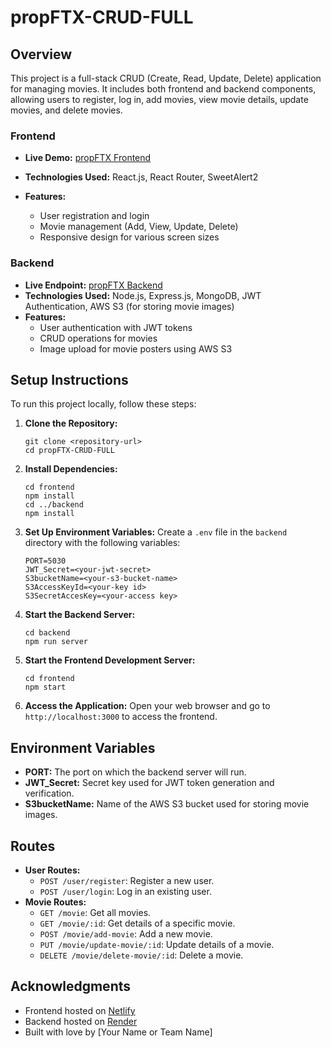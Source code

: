 

# propFTX-CRUD-FULL

## Overview
This project is a full-stack CRUD (Create, Read, Update, Delete) application for managing movies. It includes both frontend and backend components, allowing users to register, log in, add movies, view movie details, update movies, and delete movies.

### Frontend
- **Live Demo:** [propFTX Frontend](https://prop02-ftx.netlify.app/)

- **Technologies Used:** React.js, React Router,  SweetAlert2
- **Features:**
  - User registration and login
  - Movie management (Add, View, Update, Delete)
  - Responsive design for various screen sizes

### Backend
- **Live Endpoint:** [propFTX Backend](https://propftxbackend.onrender.com)
- **Technologies Used:** Node.js, Express.js, MongoDB, JWT Authentication, AWS S3 (for storing movie images)
- **Features:**
  - User authentication with JWT tokens
  - CRUD operations for movies
  - Image upload for movie posters using AWS S3

## Setup Instructions
To run this project locally, follow these steps:

1. **Clone the Repository:**
   ```
   git clone <repository-url>
   cd propFTX-CRUD-FULL
   ```

2. **Install Dependencies:**
   ```
   cd frontend
   npm install
   cd ../backend
   npm install
   ```

3. **Set Up Environment Variables:**
   Create a `.env` file in the `backend` directory with the following variables:
   ```
   PORT=5030
   JWT_Secret=<your-jwt-secret>
   S3bucketName=<your-s3-bucket-name>
   S3AccessKeyId=<your-key id>
   S3SecretAccesKey=<your-access key>
   ```

4. **Start the Backend Server:**
   ```
   cd backend
   npm run server
   ```

5. **Start the Frontend Development Server:**
   ```
   cd frontend
   npm start
   ```

6. **Access the Application:**
   Open your web browser and go to `http://localhost:3000` to access the frontend.

## Environment Variables
- **PORT:** The port on which the backend server will run.
- **JWT_Secret:** Secret key used for JWT token generation and verification.
- **S3bucketName:** Name of the AWS S3 bucket used for storing movie images.

## Routes
- **User Routes:**
  - `POST /user/register`: Register a new user.
  - `POST /user/login`: Log in an existing user.
- **Movie Routes:**
  - `GET /movie`: Get all movies.
  - `GET /movie/:id`: Get details of a specific movie.
  - `POST /movie/add-movie`: Add a new movie.
  - `PUT /movie/update-movie/:id`: Update details of a movie.
  - `DELETE /movie/delete-movie/:id`: Delete a movie.

## Acknowledgments
- Frontend hosted on [Netlify](https://www.netlify.com/)
- Backend hosted on [Render](https://render.com/)
- Built with love by [Your Name or Team Name]
